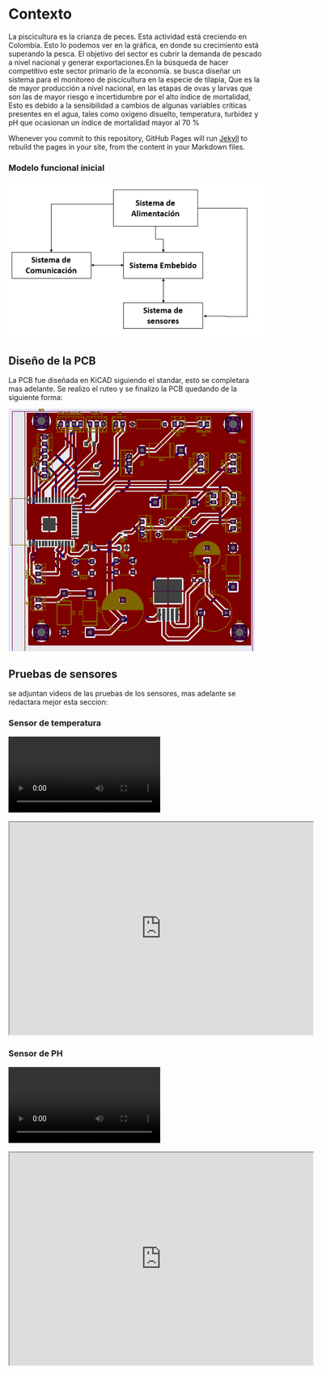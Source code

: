 #  Contexto

La piscicultura es la crianza de peces. Esta actividad está creciendo en Colombia. Esto lo podemos ver en la gráfica, en donde su crecimiento está superando la pesca. El objetivo del sector es cubrir la demanda de pescado a nivel nacional y generar exportaciones.En la búsqueda de hacer competitivo este sector primario de la economía. se busca diseñar un sistema para el monitoreo de piscicultura en la especie de tilapia, Que es la de mayor producción a nivel nacional, en las etapas de ovas y larvas que son las de mayor riesgo e incertidumbre por el alto índice de mortalidad, Esto es debido a la sensibilidad a cambios de algunas variables críticas presentes en el agua, tales como oxígeno disuelto, temperatura, turbidez y pH que ocasionan un índice de mortalidad mayor al 70 %

Whenever you commit to this repository, GitHub Pages will run [Jekyll](https://jekyllrb.com/) to rebuild the pages in your site, from the content in your Markdown files.

### Modelo funcional inicial

![Planteamiento](https://github.com/juarubianopo/SIMAP/blob/gh-pages/Imagenes/Planteamiento.png)



## Diseño de la PCB

La PCB fue diseñada en KiCAD siguiendo el standar, esto se completara mas adelante.
Se realizo el ruteo y se finalizo la PCB quedando de la siguiente forma:


![](https://github.com/juarubianopo/SIMAP/blob/gh-pages/Imagenes/PCB.png)



## Pruebas de sensores
se adjuntan videos de las pruebas de los sensores, mas adelante se redactara mejor esta seccion:

### Sensor de temperatura

![Prueba con el sensor de temperatura](https://github.com/juarubianopo/SIMAP/blob/gh-pages/Imagenes/Temp_Kish.mp4)
<iframe width="600" height = "420"
src="https://https://youtube.com/shorts/2G7OQc1Dfrg?feature=share">
</iframe>

### Sensor de PH

![Prueba con el sensor de PH](https://github.com/juarubianopo/SIMAP/blob/gh-pages/Imagenes/PH_Juan.mp4)

<iframe width="600" height = "420"
src="https://https://youtu.be/ES8Pc5Cx0Mw">
</iframe>
